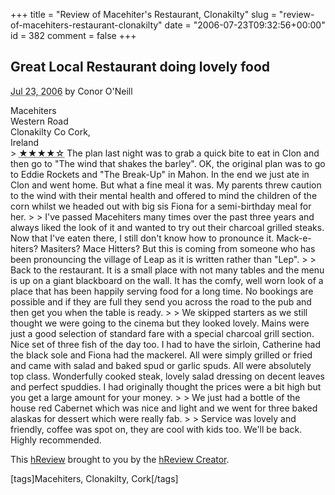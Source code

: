 +++
title = "Review of Macehiter's Restaurant, Clonakilty"
slug = "review-of-macehiters-restaurant-clonakilty"
date = "2006-07-23T09:32:56+00:00"
id = 382
comment = false
+++

<div class="hreview">
  <span class="version" style="display: none;">0.3</span>

## Great Local Restaurant doing lovely food

  <abbr class="dtreviewed" title="20060723T1028++0100">Jul 23, 2006</abbr>  by 
  <span class="reviewer vcard">
    </span><span class="fn">Conor O'Neill</span>

  <span class="type" style="display: none;">business</span>
  <div class="item vcard">
    <span class="fn org">Macehiters</span>
    <div class="adr">
      <div class="street-address">Western Road</div>
      <span class="locality">Clonakilty</span>
      <span class="region">Co Cork</span>, 
      <div class="country-name">Ireland</div>
    </div>
  </div>
  > <abbr title="4" class="rating">&#x2605;&#x2605;&#x2605;&#x2605;&#x2606;</abbr> The plan last night was to grab a quick bite to eat in Clon and then go to "The wind that shakes the barley". OK, the original plan was to go to Eddie Rockets and "The Break-Up" in Mahon. In the end we just ate in Clon and went home. But what a fine meal it was. My parents threw caution to the wind with their mental health and offered to mind the children of the corn whilst we headed out with big sis Fiona for a semi-birthday meal for her.
> 
> I've passed Macehiters many times over the past three years and always liked the look of it and wanted to try out their charcoal grilled steaks. Now that I've eaten there, I still don't know how to pronounce it. Mack-e-hiters? Masiters? Mace Hitters? But this is coming from someone who has been pronouncing the village of Leap as it is written rather than "Lep".
> 
> Back to the restaurant. It is a small place with not many tables and the menu is up on a giant blackboard on the wall. It has the comfy, well worn look of a place that has been happily serving food for a long time. No bookings are possible and if they are full they send you across the road to the pub and then get you when the table is ready.
> 
> We skipped starters as we still thought we were going to the cinema but they looked lovely. Mains were just a good selection of standard fare with a special charcoal grill section. Nice set of three fish of the day too. I had to have the sirloin, Catherine had the black sole and Fiona had the mackerel. All were simply grilled or fried and came with salad and baked spud or garlic spuds. All were absolutely top class. Wonderfully cooked steak, lovely salad dressing on decent leaves and perfect spuddies. I had originally thought the prices were a bit high but you get a large amount for your money.
> 
> We just had a bottle of the house red Cabernet which was nice and light and we went for three baked alaskas for dessert which were really fab.
> 
> Service was lovely and friendly, coffee was spot on, they are cool with kids too. We'll be back. Highly recommended.

This 
    [hReview](http://microformats.org/wiki/hreview) brought to you by the 
    [hReview Creator](http://microformats.org/code/hreview/creator).

</div>
[tags]Macehiters, Clonakilty, Cork[/tags]
